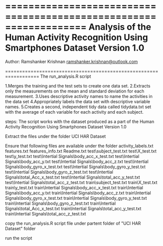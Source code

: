==================================================================
Analysis of the Human Activity Recognition Using Smartphones Dataset
Version 1.0
==================================================================
Author: Ramshanker Krishnan
ramshanker.krishnan@outlook.com	

==================================================================
The run_analysis.R script 

1.Merges the training and the test sets to create one data set.
2.Extracts only the measurements on the mean and standard deviation for each measurement. 
3.Uses descriptive activity names to name the activities in the data set
4.Appropriately labels the data set with descriptive variable names. 
5.Creates a second, independent tidy data called tidydata.txt set with the average of each variable for each activity and each subject. 



steps:
The script works with the dataset produced as a part of the Human Activity Recognition Using Smartphones Dataset
Version 1.0

Extract the files under the folder UCI HAR Dataset

Ensure that following files are available under the folder
activity_labels.txt
features.txt
features_info.txt
Readme.txt
test\subject_test.txt
test\X_test.txt
test\y_test.txt
test\Intertial Signals\body_acc_x_test.txt
test\Intertial Signals\body_acc_y.txt
test\Intertial Signals\body_acc_z.txt
test\Intertial Signals\body_gyro_x_test.txt
test\Intertial Signals\body_gyro_y_test.txt
test\Intertial Signals\body_gyro_z_test.txt
test\Intertial Signals\total_Acc_x_test.txt
test\Intertial Signals\total_acc_y_test.txt
test\Intertial Signals\total_acc_z_test.txt
train\subject_test.txt
train\X_test.txt
train\y_test.txt
train\Intertial Signals\body_acc_x_test.txt
train\Intertial Signals\body_acc_y.txt
train\Intertial Signals\body_acc_z.txt
train\Intertial Signals\body_gyro_x_test.txt
train\Intertial Signals\body_gyro_y_test.txt
train\Intertial Signals\body_gyro_z_test.txt
train\Intertial Signals\total_Acc_x_test.txt
train\Intertial Signals\total_acc_y_test.txt
train\Intertial Signals\total_acc_z_test.txt


copy the run_analysis.R script file under partent folder of "UCI HAR Dataset" folder

run the script



